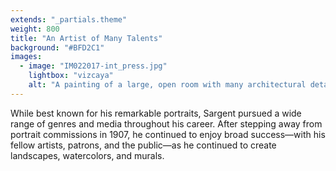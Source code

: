 ```yaml
---
extends: "_partials.theme"
weight: 800
title: "An Artist of Many Talents"
background: "#BFD2C1"
images:
  - image: "IM022017-int_press.jpg"
    lightbox: "vizcaya"
    alt: "A painting of a large, open room with many architectural details. Four large, white pillars lead the viewer through an exterior corridor with high, domed ceilings to a doorway that seems to lead to the interior of the home. Large, lush plants can be seen in the sun-filled patio just out of view."
---
```


While best known for his remarkable portraits, Sargent pursued a wide range of genres and media throughout his career. After stepping away from portrait commissions in 1907, he continued to enjoy broad success—with his fellow artists, patrons, and the public—as he continued to create landscapes, watercolors, and murals.
